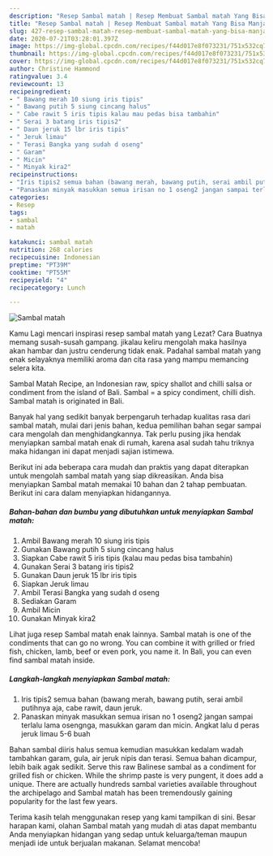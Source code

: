 ```yaml
---
description: "Resep Sambal matah | Resep Membuat Sambal matah Yang Bisa Manjain Lidah"
title: "Resep Sambal matah | Resep Membuat Sambal matah Yang Bisa Manjain Lidah"
slug: 427-resep-sambal-matah-resep-membuat-sambal-matah-yang-bisa-manjain-lidah
date: 2020-07-21T03:28:01.397Z
image: https://img-global.cpcdn.com/recipes/f44d017e8f073231/751x532cq70/sambal-matah-foto-resep-utama.jpg
thumbnail: https://img-global.cpcdn.com/recipes/f44d017e8f073231/751x532cq70/sambal-matah-foto-resep-utama.jpg
cover: https://img-global.cpcdn.com/recipes/f44d017e8f073231/751x532cq70/sambal-matah-foto-resep-utama.jpg
author: Christine Hammond
ratingvalue: 3.4
reviewcount: 13
recipeingredient:
- " Bawang merah 10 siung iris tipis"
- " Bawang putih 5 siung cincang halus"
- " Cabe rawit 5 iris tipis kalau mau pedas bisa tambahin"
- " Serai 3 batang iris tipis2"
- " Daun jeruk 15 lbr iris tipis"
- " Jeruk limau"
- " Terasi Bangka yang sudah d oseng"
- " Garam"
- " Micin"
- " Minyak kira2"
recipeinstructions:
- "Iris tipis2 semua bahan (bawang merah, bawang putih, serai ambil putihnya aja, cabe rawit, daun jeruk."
- "Panaskan minyak masukkan semua irisan no 1 oseng2 jangan sampai terlalu lama osengnga, masukkan garam dan micin. Angkat lalu d peras jeruk limau 5-6 buah"
categories:
- Resep
tags:
- sambal
- matah

katakunci: sambal matah 
nutrition: 268 calories
recipecuisine: Indonesian
preptime: "PT39M"
cooktime: "PT55M"
recipeyield: "4"
recipecategory: Lunch

---
```



![Sambal matah](https://img-global.cpcdn.com/recipes/f44d017e8f073231/751x532cq70/sambal-matah-foto-resep-utama.jpg)

Kamu Lagi mencari inspirasi resep sambal matah yang Lezat? Cara Buatnya memang susah-susah gampang. jikalau keliru mengolah maka hasilnya akan hambar dan justru cenderung tidak enak. Padahal sambal matah yang enak selayaknya memiliki aroma dan cita rasa yang mampu memancing selera kita.

Sambal Matah Recipe, an Indonesian raw, spicy shallot and chilli salsa or condiment from the island of Bali. Sambal = a spicy condiment, chilli dish. Sambal matah is originated in Bali.

Banyak hal yang sedikit banyak berpengaruh terhadap kualitas rasa dari sambal matah, mulai dari jenis bahan, kedua pemilihan bahan segar sampai cara mengolah dan menghidangkannya. Tak perlu pusing jika hendak menyiapkan sambal matah enak di rumah, karena asal sudah tahu triknya maka hidangan ini dapat menjadi sajian istimewa.


Berikut ini ada beberapa cara mudah dan praktis yang dapat diterapkan untuk mengolah sambal matah yang siap dikreasikan. Anda bisa menyiapkan Sambal matah memakai 10 bahan dan 2 tahap pembuatan. Berikut ini cara dalam menyiapkan hidangannya.

<!--inarticleads1-->

##### Bahan-bahan dan bumbu yang dibutuhkan untuk menyiapkan Sambal matah:

1. Ambil  Bawang merah 10 siung iris tipis
1. Gunakan  Bawang putih 5 siung cincang halus
1. Siapkan  Cabe rawit 5 iris tipis (kalau mau pedas bisa tambahin)
1. Gunakan  Serai 3 batang iris tipis2
1. Gunakan  Daun jeruk 15 lbr iris tipis
1. Siapkan  Jeruk limau
1. Ambil  Terasi Bangka yang sudah d oseng
1. Sediakan  Garam
1. Ambil  Micin
1. Gunakan  Minyak kira2


Lihat juga resep Sambal matah enak lainnya. Sambal matah is one of the condiments that can go no wrong. You can combine it with grilled or fried fish, chicken, lamb, beef or even pork, you name it. In Bali, you can even find sambal matah inside. 

<!--inarticleads2-->

##### Langkah-langkah menyiapkan Sambal matah:

1. Iris tipis2 semua bahan (bawang merah, bawang putih, serai ambil putihnya aja, cabe rawit, daun jeruk.
1. Panaskan minyak masukkan semua irisan no 1 oseng2 jangan sampai terlalu lama osengnga, masukkan garam dan micin. Angkat lalu d peras jeruk limau 5-6 buah


Bahan sambal diiris halus semua kemudian masukkan kedalam wadah tambahkan garam, gula, air jeruk nipis dan terasi. Semua bahan dicampur, lebih baik agak sedikit. Serve this raw Balinese sambal as a condiment for grilled fish or chicken. While the shrimp paste is very pungent, it does add a unique. There are actually hundreds sambal varieties available throughout the archipelago and Sambal matah has been tremendously gaining popularity for the last few years. 

Terima kasih telah menggunakan resep yang kami tampilkan di sini. Besar harapan kami, olahan Sambal matah yang mudah di atas dapat membantu Anda menyiapkan hidangan yang sedap untuk keluarga/teman maupun menjadi ide untuk berjualan makanan. Selamat mencoba!
